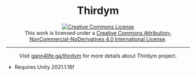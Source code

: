 <h1 style="text-align: center;">Thirdym</h1>

<div style="text-align: center;">
    <a rel="license" href="http://creativecommons.org/licenses/by-nc-nd/4.0/"><img alt="Creative Commons License" style="border-width:0" src="https://i.creativecommons.org/l/by-nc-nd/4.0/88x31.png" /></a><br />This work is licensed under a <a rel="license" href="http://creativecommons.org/licenses/by-nc-nd/4.0/">Creative Commons Attribution-NonCommercial-NoDerivatives 4.0 International License</a>.
    <hr>
    <p>Visit <a href="http://gann4life.ga/thirdym">gann4life.ga/thirdym</a> for more details about Thirdym project.</p>
</div>


* Requires Unity 2021.1.16f
